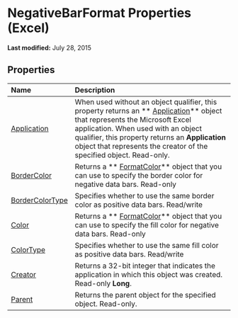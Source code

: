 
# NegativeBarFormat Properties (Excel)

 **Last modified:** July 28, 2015


## Properties



|**Name**|**Description**|
|:-----|:-----|
| [Application](12a8b047-9840-381d-8614-37967470118f.md)|When used without an object qualifier, this property returns an  ** [Application](19b73597-5cf9-4f56-8227-b5211f657f6f.md)** object that represents the Microsoft Excel application. When used with an object qualifier, this property returns an **Application** object that represents the creator of the specified object. Read-only.|
| [BorderColor](debe910b-db4a-8e6c-b3c0-3d6eb61fb4a2.md)| Returns a ** [FormatColor](b7818b27-8790-ef52-c24e-8edbdcf979f2.md)** object that you can use to specify the border color for negative data bars. Read-only|
| [BorderColorType](014d8bc9-6c9d-df2d-2152-09f206400388.md)| Specifies whether to use the same border color as positive data bars. Read/write|
| [Color](53f6ee3b-af89-d039-1a67-0db2960afe93.md)| Returns a ** [FormatColor](b7818b27-8790-ef52-c24e-8edbdcf979f2.md)** object that you can use to specify the fill color for negative data bars. Read-only|
| [ColorType](01485eab-0aa3-278e-2976-02e0d0757a4f.md)| Specifies whether to use the same fill color as positive data bars. Read/write|
| [Creator](64658149-191d-18b6-ca51-2fc23f7ab09f.md)|Returns a 32-bit integer that indicates the application in which this object was created. Read-only  **Long**.|
| [Parent](ef03c59d-0ee2-37e3-37c0-c48f44539e21.md)|Returns the parent object for the specified object. Read-only.|
